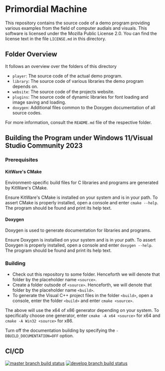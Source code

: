# Primordial Machine
This repository contains the source code of a demo program providing various examples from the field of computer audials and visuals.
This software is licensed under the Mozilla Public License 2.0. 
You can find the license text in the file `LICENSE.md` in this directory.

## Folder Overview
It follows an overview over the folders of this directory
- `player`: The source code of the actual demo program.
- `library`: The source code of various libraries the demo program depends on.
- `website`: The source code of the projects website.
- `plugins`: The source code of dynamic libraries for font loading and image saving and loading.
- `doxygen`: Additional files common to the Doxygen documentation of all source codes.

For more information, consult the `README.md` file of the respective folder.

## Building the Program under Windows 11/Visual Studio Community 2023

### Prerequisites

#### KitWare's CMake
Environment-specific build files for C libraries and programs are generated by KitWare's CMake.

Ensure KitWare's CMake is installed on your system and is in your path.
To assert CMake is properly installed, open a console and enter `cmake --help`. The program should be found and print its help text.

#### Doxygen
Doxygen is used to generate documentation for libraries and programs.

Ensure Doxygen is installied on your system and is in your path.
To assert Doxygen is properly installed, open a console and enter `doxygen --help`. The program should be found and print its help text.

### Building

- Check out this repository to some folder. Henceforth we will denote that folder by the placeholder name `<source>`.
- Create a folder outsode of `<source>`. Henceforth, we will denote that folder by the placeholder name `<build>`.
- To generate the Visual C++ project files in the folder `<build>`, open a console, enter the folder `<build>` and enter `cmake <source>`.

The above will use the x64 of x86 generator depending on your system.
To specifically choose one generator, enter `cmake -A x64 <source>` for x64 and `cmake -A Win32 <source>` for x86.

Turn off the documentation building by specifying the `-DBUILD_DOCUMENTATION=OFF` option.

## CI/CD
[![master branch build status](https://ci.appveyor.com/api/projects/status/x7jiybp3h9v65vkf/branch/master?svg=true)](https://ci.appveyor.com/project/primordialmachine/primordialmachine-develop/branch/master)
[![develop branch build status](https://ci.appveyor.com/api/projects/status/x7jiybp3h9v65vkf/branch/develop?svg=true)](https://ci.appveyor.com/project/primordialmachine/primordialmachine-develop/branch/develop)

